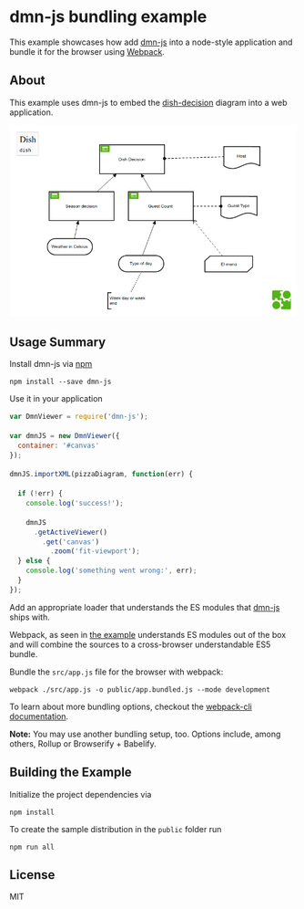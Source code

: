 # dmn-js bundling example

This example showcases how add [dmn-js](https://github.com/bpmn-io/dmn-js)
into a node-style application and bundle it for the browser using
[Webpack](https://webpack.js.org).


## About

This example uses dmn-js to embed the [dish-decision](https://demo.bpmn.io/dmn/s/check-order) diagram into a web application.

![example screenshot](./resources/screenshot.png "Screenshot of the example application")


## Usage Summary

Install dmn-js via [npm](http://npmjs.org)

```
npm install --save dmn-js
```

Use it in your application

```javascript
var DmnViewer = require('dmn-js');

var dmnJS = new DmnViewer({
  container: '#canvas'
});

dmnJS.importXML(pizzaDiagram, function(err) {

  if (!err) {
    console.log('success!');

    dmnJS
      .getActiveViewer()
        .get('canvas')
          .zoom('fit-viewport');
  } else {
    console.log('something went wrong:', err);
  }
});
```

Add an appropriate loader that understands the ES modules that [dmn-js](http://github.com/bpmn-io/dmn-js) ships with.

Webpack, as seen in [the example](./webpack.config.js) understands ES modules out of the box and will combine the sources to a cross-browser understandable ES5 bundle.

Bundle the `src/app.js` file for the browser with webpack:

```
webpack ./src/app.js -o public/app.bundled.js --mode development
```

To learn about more bundling options, checkout the [webpack-cli documentation](https://webpack.js.org/api/cli/).

__Note:__ You may use another bundling setup, too. Options include, among others, Rollup or Browserify + Babelify.


## Building the Example

Initialize the project dependencies via

```
npm install
```

To create the sample distribution in the `public` folder run

```
npm run all
```


## License

MIT
